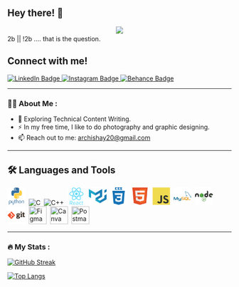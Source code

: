 ## Hey there! 👋
<div id="header" align="center"> 
  <img src="https://i.giphy.com/media/v1.Y2lkPTc5MGI3NjExM3prZTlrejd0MGJtYzlleTA5eG8zamM0NnM3dnZleGVlZ2V4czd3NCZlcD12MV9pbnRlcm5hbF9naWZfYnlfaWQmY3Q9Zw/Tz30dcgKE3GCTYpxol/giphy.gif" width="100"/>
</div>
2b || !2b .... that is the question.

## Connect with me!
<div id="badges">
  <a href="https://www.linkedin.com/in/archisha-yadav/">
    <img src="https://img.shields.io/badge/LinkedIn-blue?style=for-the-badge&logo=linkedin&logoColor=white" alt="LinkedIn Badge"/>
  </a>
  <a href="https://www.instagram.com/archistica?utm_source=ig_web_button_share_sheet&igsh=ZDNlZDc0MzIxNw==">
    <img src="https://img.shields.io/badge/Instagram-pink?style=for-the-badge&logo=instagram&logoColor=white" alt="Instagram Badge"/>
  </a>
  <a href="https://www.behance.net/archishayadav">
    <img src="https://img.shields.io/badge/Behance-lightblue?style=for-the-badge&logo=behance&logoColor=white" alt="Behance Badge"/>
  </a>
  
</div>

---

### :woman_technologist: About Me :
 - :seedling: Exploring Technical Content Writing.
 - :zap: In my free time, I like to do photography and graphic designing.
 - 📫 Reach out to me: archishay20@gmail.com
 
 ---
 
 ## :hammer_and_wrench: Languages and Tools
 <div>
  <img src="https://github.com/devicons/devicon/blob/master/icons/python/python-original-wordmark.svg" title="python" alt="python" width="40" height="40"/>&nbsp;
  <img src="https://upload.wikimedia.org/wikipedia/commons/thumb/1/18/C_Programming_Language.svg/1853px-C_Programming_Language.svg.png" title="C" alt="C" width="40" height="40"/>&nbsp;
  <img src="https://upload.wikimedia.org/wikipedia/commons/thumb/1/18/ISO_C%2B%2B_Logo.svg/1822px-ISO_C%2B%2B_Logo.svg.png" title="C++" alt="C++" width="40" height="40"/>&nbsp;
  <img src="https://github.com/devicons/devicon/blob/master/icons/react/react-original-wordmark.svg" title="React" alt="React" width="40" height="40"/>&nbsp;
  <img src="https://github.com/devicons/devicon/blob/master/icons/materialui/materialui-original.svg" title="Material UI" alt="Material UI" width="40" height="40"/>&nbsp;
  <img src="https://github.com/devicons/devicon/blob/master/icons/css3/css3-plain-wordmark.svg"  title="CSS3" alt="CSS" width="40" height="40"/>&nbsp;
  <img src="https://github.com/devicons/devicon/blob/master/icons/html5/html5-original.svg" title="HTML5" alt="HTML" width="40" height="40"/>&nbsp;
  <img src="https://github.com/devicons/devicon/blob/master/icons/javascript/javascript-original.svg" title="JavaScript" alt="JavaScript" width="40" height="40"/>&nbsp;
  <img src="https://github.com/devicons/devicon/blob/master/icons/mysql/mysql-original-wordmark.svg" title="MySQL"  alt="MySQL" width="40" height="40"/>&nbsp;
  <img src="https://github.com/devicons/devicon/blob/master/icons/nodejs/nodejs-original-wordmark.svg" title="NodeJS" alt="NodeJS" width="40" height="40"/>&nbsp;
  <img src="https://github.com/devicons/devicon/blob/master/icons/git/git-original-wordmark.svg" title="Git" **alt="Git" width="40" height="40"/>&nbsp;
  <img src="https://upload.wikimedia.org/wikipedia/commons/3/33/Figma-logo.svg" title="Figma" **alt="Figma" width="40" height="40"/>&nbsp;
  <img src="https://encrypted-tbn0.gstatic.com/images?q=tbn:ANd9GcQBRoE5DcalLnKRtZfuKddbpQxE2rGNLe6jXw&s" title="Canva" **alt="Canva" width="40" height="40"/>&nbsp;
  <img src="https://cdn.worldvectorlogo.com/logos/postman.svg" title="Postman" **alt="Postman" width="40" height="40"/>
</div>

 ---

### :fire: My Stats :
[![GitHub Streak](http://github-readme-streak-stats.herokuapp.com?user=adroitathena2&theme=dark&background=000000)](https://git.io/streak-stats)

[![Top Langs](https://github-readme-stats.vercel.app/api/top-langs/?username=adroitathena2&layout=compact&theme=vision-friendly-dark)](https://github.com/adroitathena2/github-readme-stats)

<!--
**adroitathena2/adroitathena2** is a ✨ _special_ ✨ repository because its `README.md` (this file) appears on your GitHub profile.

Here are some ideas to get you started:

- 🔭 I’m currently working on ...
- 🌱 I’m currently learning ...
- 👯 I’m looking to collaborate on ...
- 🤔 I’m looking for help with ...
- 💬 Ask me about ...
- 📫 How to reach me: ...
- 😄 Pronouns: ...
- ⚡ Fun fact: ...
-->
